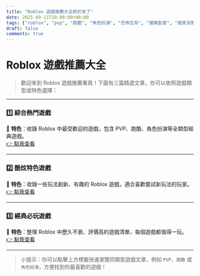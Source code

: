 ```yaml
---
title: "Roblox 遊戲推薦大全終於來了"
date: 2025-09-11T18:00:00+08:00
tags: ["roblox", "pvp", "跑酷", "角色扮演", "恐怖生存", "建築創意", "搞笑派對"]
draft: false
comments: true
---
```


# Roblox 遊戲推薦大全

> 歡迎來到 Roblox 遊戲推薦專頁！下面有三篇精選文章，你可以依照遊戲類型或特色選擇：

---

### 1️⃣ 綜合熱門遊戲
📌 **特色**：收錄 Roblox 中最受歡迎的遊戲，包含 PVP、跑酷、角色扮演等全類型經典遊戲。  
[👉 點我查看](https://kaihchs118.github.io/kai_studio/posts/roblox/)

---

### 2️⃣ 酷炫特色遊戲
📌 **特色**：收錄一些玩法創新、有趣的 Roblox 遊戲，適合喜歡嘗試新玩法的玩家。  
[👉 點我查看](https://kaihchs118.github.io/kai_studio/posts/robloxgames/)

---

### 3️⃣ 經典必玩遊戲
📌 **特色**：整理 Roblox 中歷久不衰、評價高的遊戲清單，每個遊戲都值得一玩。  
[👉 點我查看](https://kaihchs118.github.io/kai_studio/posts/robloxcoolgames/)

---

> 小提示：你可以點擊上方標籤快速瀏覽同類型遊戲文章，例如 `PVP`、`跑酷` 或 `角色扮演`，方便找到你最喜歡的遊戲！